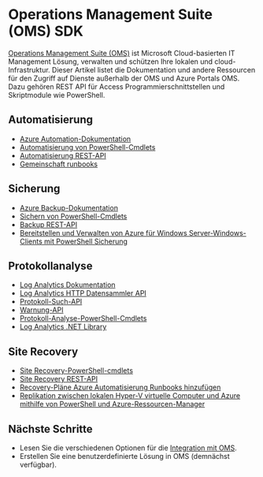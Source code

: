<properties
   pageTitle="Operations Management Suite (OMS) SDK | Microsoft Azure"
   description="Dieser Artikel listet die Dokumentation und andere Ressourcen für den Zugriff auf Dienste außerhalb der OMS und Azure Portals OMS.  Dazu gehören REST-API für den Zugriff von verschiedenen Programmierschnittstellen und Skriptmodule wie PowerShell"
   services="operations-management-suite"
   documentationCenter=""
   authors="bwren"
   manager="jwhit"
   editor="tysonn" />
<tags
   ms.service="operations-management-suite"
   ms.devlang="na"
   ms.topic="article"
   ms.tgt_pltfrm="na"
   ms.workload="infrastructure-services"
   ms.date="09/26/2016"
   ms.author="bwren" />

# <a name="operations-management-suite-oms-sdk"></a>Operations Management Suite (OMS) SDK
[Operations Management Suite (OMS)](../operations-management-suite/operations-management-suite-overview.md) ist Microsoft Cloud-basierten IT Management Lösung, verwalten und schützen Ihre lokalen und cloud-Infrastruktur.  Dieser Artikel listet die Dokumentation und andere Ressourcen für den Zugriff auf Dienste außerhalb der OMS und Azure Portals OMS.  Dazu gehören REST API für Access Programmierschnittstellen und Skriptmodule wie PowerShell. 


## <a name="automation"></a>Automatisierung
- [Azure Automation-Dokumentation](http://azure.microsoft.com/documentation/services/automation)
- [Automatisierung von PowerShell-Cmdlets](http://msdn.microsoft.com/library/dn690262.aspx)
- [Automatisierung REST-API](http://msdn.microsoft.com/library/mt662285.aspx)
- [Gemeinschaft runbooks](https://gallery.technet.microsoft.com/scriptcenter/site/search?f%5B0%5D.Type=RootCategory&f%5B0%5D.Value=WindowsAzure&f%5B0%5D.Text=Windows%20Azure)



## <a name="backup"></a>Sicherung
- [Azure Backup-Dokumentation](http://azure.microsoft.com/documentation/services/backup)
- [Sichern von PowerShell-Cmdlets](https://msdn.microsoft.com/library/mt619253.aspx)
- [Backup REST-API](https://msdn.microsoft.com/library/azure/mt772375.aspx)
- [Bereitstellen und Verwalten von Azure für Windows Server-Windows-Clients mit PowerShell Sicherung](../backup/backup-client-automation.md)


## <a name="log-analytics"></a>Protokollanalyse
- [Log Analytics Dokumentation](http://azure.microsoft.com/documentation/services/log-analytics)
- [Log Analytics HTTP Datensammler API](../log-analytics/log-analytics-data-collector-api.md)
- [Protokoll-Such-API](../log-analytics/log-analytics-log-search-api.md)
- [Warnung-API](../log-analytics/log-analytics-api-alerts.md)
- [Protokoll-Analyse-PowerShell-Cmdlets](https://msdn.microsoft.com/library/mt188224.aspx)
- [Log Analytics .NET Library](https://www.nuget.org/packages/Microsoft.Azure.Management.OperationalInsights/0.16.0-preview)

## <a name="site-recovery"></a>Site Recovery
- [Site Recovery-PowerShell-cmdlets](https://msdn.microsoft.com/library/mt637930.aspx)
- [Site Recovery REST-API](https://msdn.microsoft.com/library/azure/mt750497.aspx)
- [Recovery-Pläne Azure Automatisierung Runbooks hinzufügen](../site-recovery/site-recovery-runbook-automation.md)
- [Replikation zwischen lokalen Hyper-V virtuelle Computer und Azure mithilfe von PowerShell und Azure-Ressourcen-Manager](../site-recovery/site-recovery-deploy-with-powershell-resource-manager.md)

## <a name="next-steps"></a>Nächste Schritte

- Lesen Sie die verschiedenen Optionen für die [Integration mit OMS](operations-management-suite-integration.md).
- Erstellen Sie eine benutzerdefinierte Lösung in OMS (demnächst verfügbar).